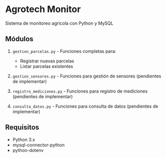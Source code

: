 
# Agrotech Monitor

Sistema de monitoreo agrícola con Python y MySQL

## Módulos

1. `gestion_parcelas.py` - Funciones completas para:
   - Registrar nuevas parcelas
   - Listar parcelas existentes

2. `gestion_sensores.py` - Funciones para gestión de sensores (pendientes de implementar)

3. `registro_mediciones.py` - Funciones para registro de mediciones (pendientes de implementar)

4. `consulta_datos.py` - Funciones para consulta de datos (pendientes de implementar)

## Requisitos

- Python 3.x
- mysql-connector-python
- python-dotenv